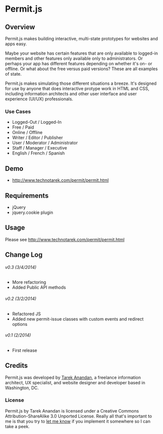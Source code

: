 # Permit.js

## Overview
Permit.js makes building interactive, multi-state prototypes for websites and apps easy.

Maybe your website has certain features that are only available to logged-in members and other features only available only to administrators. Or perhaps your app has different features depending on whether it's on- or offline. Or what about the free versus paid versions? These are all examples of state.

Permit.js makes simulating those different situations a breeze. It's designed for use by anyone that does interactive protype work in HTML and CSS, including information architects and other user interface and user experience (UI/UX) professionals.

### Use Cases
*   Logged-Out / Logged-In
*   Free / Paid
*   Online / Offline
*   Writer / Editor / Publisher
*   User / Moderator / Administrator
*   Staff / Manager / Executive
*   English / French / Spanish

## Demo
*	http://www.technotarek.com/permit/permit.html

## Requirements
*	jQuery
*	jquery.cookie plugin

## Usage
Please see http://www.technotarek.com/permit/permit.html

## Change Log

###### v0.3 (3/4/2014)
*   More refactoring
*   Added Public API methods

###### v0.2 (3/2/2014)
*   Refactored JS
*   Added new permit-issue classes with custom events and redirect options

###### v0.1 (2/2014)
*	First release

## Credits
Permit.js was developed by [Tarek Anandan](http://www.technotarek.com), a freelance information architect, UX specialist, and website designer and developer based in Washington, DC.

### License
Permit.js by Tarek Anandan is licensed under a Creative Commons Attribution-ShareAlike 3.0 Unported License. Really all that's important to me is that you try to [let me know](http://www.technotarek.com/contact "contact") if you implement it somewhere so I can take a peek.